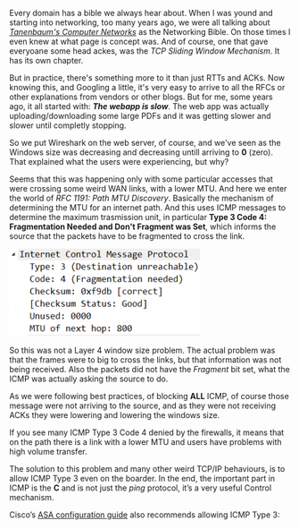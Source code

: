 Every domain has a bible we always hear about. When I was yound and starting into networking, too many years ago, we were all talking about [*Tanenbaum's Computer Networks*](https://www.amazon.com/Computer-Networks-4th-Andrew-Tanenbaum/dp/0130661023/ref=pd_lpo_sbs_14_t_0?_encoding=UTF8&psc=1&refRID=55BYF0116DMXVHFS1CA9) as the Networking Bible.
On those times I even knew at what page is concept was. And of course, one that gave everyoane some head ackes, was the *TCP Sliding Window Mechanism*. It has its own chapter. 

But in practice, there's something more to it than just RTTs and ACKs. Now knowing this, and Googling a little, it's very easy to arrive to all the RFCs or other explanations from vendors or other blogs.  But for me, some years ago, it all started with: **_The webapp is slow_**. The web app was actually uploading/downloading some large PDFs and it was getting slower and slower until completly stopping. 

So we put Wireshark on the web server, of course, and we've seen as the Windows size was decreasing and decreasing untill arriving to **0** (zero). That explained what the users were experiencing, but why?

Seems that this was happening only with some particular accesses that were crossing some weird WAN links, with a lower MTU. And here we enter the world of _RFC 1191: Path MTU Discovery_. Basically the mechanism of determining the MTU for an internet path. And this uses ICMP messages to determine the maximum trasmission unit, in particular **Type 3 Code 4: Fragmentation Needed and Don't Fragment was Set**, which informs the source that the packets have to be fragmented to cross the link.

![alt text](images/ICMP34.png "Wireshark ICMP Type 3 Code 4")

So this was not a Layer 4 window size problem. The actual problem was that the frames were to big to cross the links, but that information was not being received. Also the packets did not have the _Fragment_ bit set, what the ICMP was actually asking the source to do.

As we were following best practices, of blocking **ALL** ICMP, of course those message were not arriving to the source, and as they were not receiving ACKs they were lowering and lowering the windows size.

If you see many ICMP Type 3 Code 4 denied by the firewalls, it means that on the path there is a link with a lower MTU and users have problems with high volume transfer. 

The solution to this problem and many other weird TCP/IP behaviours, is to allow ICMP Type 3 even on the boarder. In the end, the important part in ICMP is the **C** and is not just the _ping_ protocol, it’s a very useful Control mechanism.

Cisco’s [ASA configuration guide](https://www.cisco.com/c/en/us/td/docs/security/asa/asa84/configuration/guide/asa_84_cli_config/access_management.html#wp1268102) also recommends allowing ICMP Type 3: 
